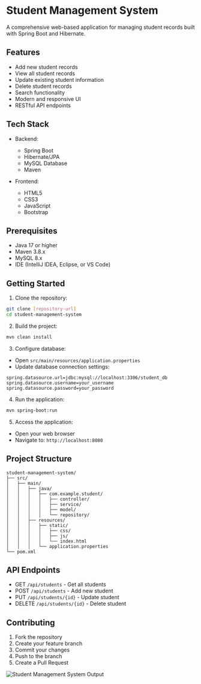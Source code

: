 # Student Management System

A comprehensive web-based application for managing student records built with Spring Boot and Hibernate.

## Features

- Add new student records
- View all student records
- Update existing student information
- Delete student records
- Search functionality
- Modern and responsive UI
- RESTful API endpoints

## Tech Stack

- Backend:
  - Spring Boot
  - Hibernate/JPA
  - MySQL Database
  - Maven

- Frontend:
  - HTML5
  - CSS3
  - JavaScript
  - Bootstrap

## Prerequisites

- Java 17 or higher
- Maven 3.8.x
- MySQL 8.x
- IDE (IntelliJ IDEA, Eclipse, or VS Code)

## Getting Started

1. Clone the repository:
```bash
git clone [repository-url]
cd student-management-system
```

2. Build the project:
```bash
mvn clean install
```

3. Configure database:
- Open `src/main/resources/application.properties`
- Update database connection settings:
```properties
spring.datasource.url=jdbc:mysql://localhost:3306/student_db
spring.datasource.username=your_username
spring.datasource.password=your_password
```

4. Run the application:
```bash
mvn spring-boot:run
```

5. Access the application:
- Open your web browser
- Navigate to: `http://localhost:8080`

## Project Structure

```
student-management-system/
├── src/
│   ├── main/
│   │   ├── java/
│   │   │   ├── com.example.student/
│   │   │   │   ├── controller/
│   │   │   │   ├── service/
│   │   │   │   ├── model/
│   │   │   │   └── repository/
│   │   ├── resources/
│   │   │   ├── static/
│   │   │   │   ├── css/
│   │   │   │   ├── js/
│   │   │   │   └── index.html
│   │   │   └── application.properties
└── pom.xml
```

## API Endpoints

- GET `/api/students` - Get all students
- POST `/api/students` - Add new student
- PUT `/api/students/{id}` - Update student
- DELETE `/api/students/{id}` - Delete student

## Contributing

1. Fork the repository
2. Create your feature branch
3. Commit your changes
4. Push to the branch
5. Create a Pull Request


![Student Management System Output](https://github.com/Samarth-Thite/Student-Management-System/screenshots/screenshot(12)png)

